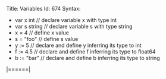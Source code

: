Title: Variables
Id: 674
Syntax:
- var x int   // declare variable x with type int
- var s string // declare variable s with type string
- x = 4 // define x value
- s = "foo" // define s value
- y := 5 // declare and define y inferring its type to int
- f := 4.5 // declare and define f inferring its type to float64
- b := "bar" // declare and define b inferring its type to string


|======|
